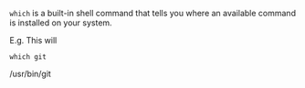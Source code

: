 `which` is a built-in shell command that tells you where an available
command is installed on your system.

E.g. This will

```
which git
```
/usr/bin/git
